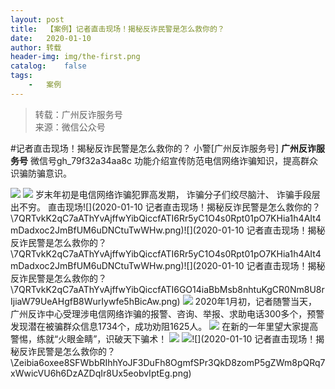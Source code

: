 ```yaml
---
layout:	post
title:	【案例】记者直击现场！揭秘反诈民警是怎么救你的？
date:	2020-01-10
author:	转载
header-img:	img/the-first.png
catalog:	false
tags:
	-	案例
---
```


<blockquote><p>转载：广州反诈服务号<br>
来源：微信公众号</p></blockquote>

#记者直击现场！揭秘反诈民警是怎么救你的？
小警[广州反诈服务号]
**广州反诈服务号**
微信号gh_79f32a34aa8c
功能介绍宣传防范电信网络诈骗知识，提高群众识骗防骗意识。

![]({{site.baseurl}}/postimg/Zeibia6oxee8QP5m0QVIFRIhMBFCM7eaFn3MR8HtpibiaNF3d1hevbyNDXNBKmP4ic2juCCL82ptJUlf1ZCGOezaTRA.gif)
![]({{site.baseurl}}/postimg/7QRTvkK2qC4qIEXd36lbr0xibOAFiaicRsrP7IJ9lAjMvDu2fJW1xXe1oaWhezFVsibmaAe92YlZuBGh5tRk93cTzw.gif)
岁末年初是电信网络诈骗犯罪高发期，
诈骗分子们绞尽脑汁、
诈骗手段层出不穷。
直击现场![](2020-01-10
记者直击现场！揭秘反诈民警是怎么救你的？\\7QRTvkK2qC7aAThYvAjffwYibQiccfATI6Rr5yC1O4s0Rpt01pO7KHia1h4AIt4mDadxoc2JmBfUM6uDNCtuTwWHw.png)![](2020-01-10
记者直击现场！揭秘反诈民警是怎么救你的？\\7QRTvkK2qC7aAThYvAjffwYibQiccfATI6Rr5yC1O4s0Rpt01pO7KHia1h4AIt4mDadxoc2JmBfUM6uDNCtuTwWHw.png)![](2020-01-10
记者直击现场！揭秘反诈民警是怎么救你的？\\7QRTvkK2qC7aAThYvAjffwYibQiccfATI6GO14iaBbMsb8nhtuKgCR0Nm8U8rIjiaW79UeAHgfB8WurIywfe5hBicAw.png)
![]({{site.baseurl}}/postimg/7QRTvkK2qC7aAThYvAjffwYibQiccfATI6GO14iaBbMsb8nhtuKgCR0Nm8U8rIjiaW79UeAHgfB8WurIywfe5hBicAw.png)
2020年1月初，记者随警当天，广州反诈中心受理涉电信网络诈骗的报警、咨询、举报、求助电话300多个，预警发现潜在被骗群众信息1734个，成功劝阻1625人。
![]({{site.baseurl}}/postimg/uN1LIav7oJibIAVbxVP9jrcWgeic1wDWWZfyMZwm2HWQKI1bI9upjrDCehd9xfzxg8sBgFoU7lCPD7OQdXkpSYPA.png)
在新的一年里望大家提高警惕，练就“火眼金睛”，识破天下骗术！
![]({{site.baseurl}}/postimg/7QRTvkK2qC4qIEXd36lbr0xibOAFiaicRsr9FccCV1H1wuPialnR8B2oND47AxXibiaCPlyA4H6sfibxIsHNKB7N2wGxA.gif)
![]({{site.baseurl}}/postimg/Zeibia6oxee8QP5m0QVIFRIhMBFCM7eaFn4r7ufSm0Ma5I0nRV6UDCALV3ePbShFzvxNkzrzuyReS6j0iape39Q9w.png)![](2020-01-10
记者直击现场！揭秘反诈民警是怎么救你的？\\Zeibia6oxee8SFWbbRIhhYoJF3DuFh8OgmfSPr3QkD8zomP5gZWm8pQRq7xWwicVU6h6DzAZDqIr8Ux5eobvIptEg.png)
